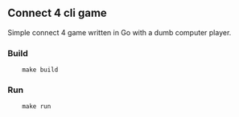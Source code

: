 ## Connect 4 cli game
Simple connect 4 game written in Go with a dumb computer player.

### Build

```
    make build
```

### Run

```
    make run
```